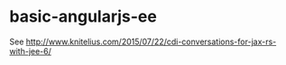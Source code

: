 # basic-angularjs-ee
See http://www.knitelius.com/2015/07/22/cdi-conversations-for-jax-rs-with-jee-6/
